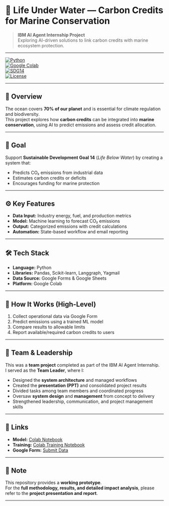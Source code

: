 # 🌊 Life Under Water — Carbon Credits for Marine Conservation  

> **IBM AI Agent Internship Project**  
> Exploring AI-driven solutions to link carbon credits with marine ecosystem protection.

---

[![Python](https://img.shields.io/badge/Python-3.8+-blue.svg)](https://www.python.org/)  
[![Google Colab](https://img.shields.io/badge/Google%20Colab-Available-orange.svg)](https://colab.research.google.com/)  
[![SDG14](https://img.shields.io/badge/SDG-14%20Life%20Below%20Water-blue)](https://sdgs.un.org/goals/goal14)  
[![License](https://img.shields.io/badge/License-MIT-green.svg)](LICENSE)  

---

## 📑 Overview
The ocean covers **70% of our planet** and is essential for climate regulation and biodiversity.  
This project explores how **carbon credits** can be integrated into **marine conservation**, using AI to predict emissions and assess credit allocation.

---

## 🎯 Goal
Support **Sustainable Development Goal 14** (*Life Below Water*) by creating a system that:  
- Predicts CO₂ emissions from industrial data  
- Estimates carbon credits or deficits  
- Encourages funding for marine protection

---

## ⚙ Key Features
- **Data Input:** Industry energy, fuel, and production metrics  
- **Model:** Machine learning to forecast CO₂ emissions  
- **Output:** Categorized emissions with credit calculations  
- **Automation:** State-based workflow and email reporting

---

## 🛠 Tech Stack
- **Language:** Python  
- **Libraries:** Pandas, Scikit-learn, Langgraph, Yagmail  
- **Data Source:** Google Forms & Google Sheets  
- **Platform:** Google Colab  

---

## 🚀 How It Works (High-Level)
1. Collect operational data via Google Form  
2. Predict emissions using a trained ML model  
3. Compare results to allowable limits  
4. Report available/required carbon credits to users

---

## 🤝 Team & Leadership
This was a **team project** completed as part of the IBM AI Agent Internship.  
I served as the **Team Leader**, where I:  
- Designed the **system architecture** and managed workflows  
- Created the **presentation (PPT)** and consolidated project results  
- Divided tasks among team members and coordinated progress  
- Oversaw **system design** and **management** from concept to delivery  
- Strengthened leadership, communication, and project management skills

---

## 🔗 Links
- **Model:** [Colab Notebook](https://colab.research.google.com/drive/1orEmRB-JeQLsnxG2uaZbfdkUEIRZVqQS#scrollTo=kRR6kfCApoIf)  
- **Training:** [Colab Training Notebook](https://colab.research.google.com/drive/1f0qAboYKdHkRQnTFZ8HHXLFA1OWIbYec)  
- **Google Form:** [Submit Data](https://docs.google.com/forms/d/e/1FAIpQLScEReVlvdw93XiosDxNANyPXld5O68PvYuoOwrr3P56Go9mxg/viewform)  

---

## 📌 Note
This repository provides a **working prototype**.  
For the **full methodology, results, and detailed impact analysis**, please refer to the **project presentation and report**.

---
